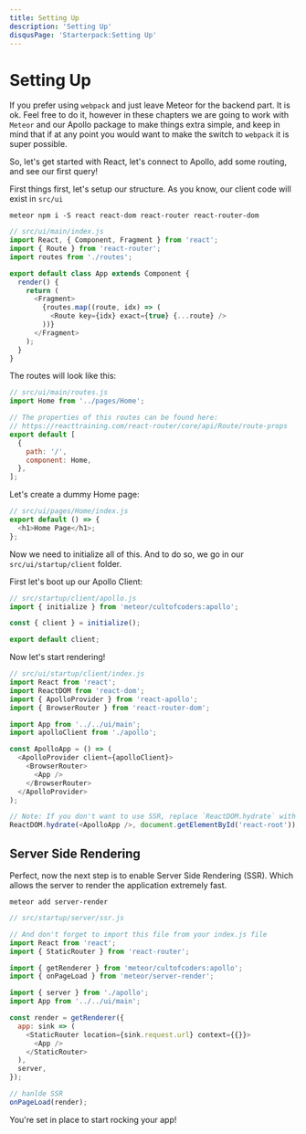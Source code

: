 ```yaml
---
title: Setting Up
description: 'Setting Up'
disqusPage: 'Starterpack:Setting Up'
---
```


# Setting Up

If you prefer using `webpack` and just leave Meteor for the backend part. It is ok. Feel free to do it, however in these chapters we are going to work with `Meteor` and our Apollo package to make things extra simple, and keep in mind that if at any point you would want to make the switch to `webpack` it is super possible.

So, let's get started with React, let's connect to Apollo, add some routing, and see our first query!

First things first, let's setup our structure. As you know, our client code will exist in `src/ui`

```
meteor npm i -S react react-dom react-router react-router-dom
```

```js
// src/ui/main/index.js
import React, { Component, Fragment } from 'react';
import { Route } from 'react-router';
import routes from './routes';

export default class App extends Component {
  render() {
    return (
      <Fragment>
        {routes.map((route, idx) => (
          <Route key={idx} exact={true} {...route} />
        ))}
      </Fragment>
    );
  }
}
```

The routes will look like this:

```js
// src/ui/main/routes.js
import Home from '../pages/Home';

// The properties of this routes can be found here:
// https://reacttraining.com/react-router/core/api/Route/route-props
export default [
  {
    path: '/',
    component: Home,
  },
];
```

Let's create a dummy Home page:

```js
// src/ui/pages/Home/index.js
export default () => {
  <h1>Home Page</h1>;
};
```

Now we need to initialize all of this. And to do so, we go in our `src/ui/startup/client` folder.

First let's boot up our Apollo Client:

```js
// src/startup/client/apollo.js
import { initialize } from 'meteor/cultofcoders:apollo';

const { client } = initialize();

export default client;
```

Now let's start rendering!

```js
// src/ui/startup/client/index.js
import React from 'react';
import ReactDOM from 'react-dom';
import { ApolloProvider } from 'react-apollo';
import { BrowserRouter } from 'react-router-dom';

import App from '../../ui/main';
import apolloClient from './apollo';

const ApolloApp = () => (
  <ApolloProvider client={apolloClient}>
    <BrowserRouter>
      <App />
    </BrowserRouter>
  </ApolloProvider>
);

// Note: If you don't want to use SSR, replace `ReactDOM.hydrate` with `ReactDOM.render`.
ReactDOM.hydrate(<ApolloApp />, document.getElementById('react-root'));
```

## Server Side Rendering

Perfect, now the next step is to enable Server Side Rendering (SSR). Which allows the server to render the application extremely fast.

```
meteor add server-render
```

```js
// src/startup/server/ssr.js

// And don't forget to import this file from your index.js file
import React from 'react';
import { StaticRouter } from 'react-router';

import { getRenderer } from 'meteor/cultofcoders:apollo';
import { onPageLoad } from 'meteor/server-render';

import { server } from './apollo';
import App from '../../ui/main';

const render = getRenderer({
  app: sink => (
    <StaticRouter location={sink.request.url} context={{}}>
      <App />
    </StaticRouter>
  ),
  server,
});

// hanlde SSR
onPageLoad(render);
```

You're set in place to start rocking your app!
